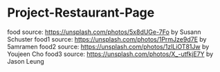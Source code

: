 # Project-Restaurant-Page

food source: https://unsplash.com/photos/5x8dUGe-7Fo by Susann Schuster
food1 source: https://unsplash.com/photos/1PrmJze9d7E by 5amramen
food2 source: https://unsplash.com/photos/1zlLiOT81Jw by Youjeen Cho
food3 source: https://unsplash.com/photos/X_-utfkjE7Y by Jason Leung
